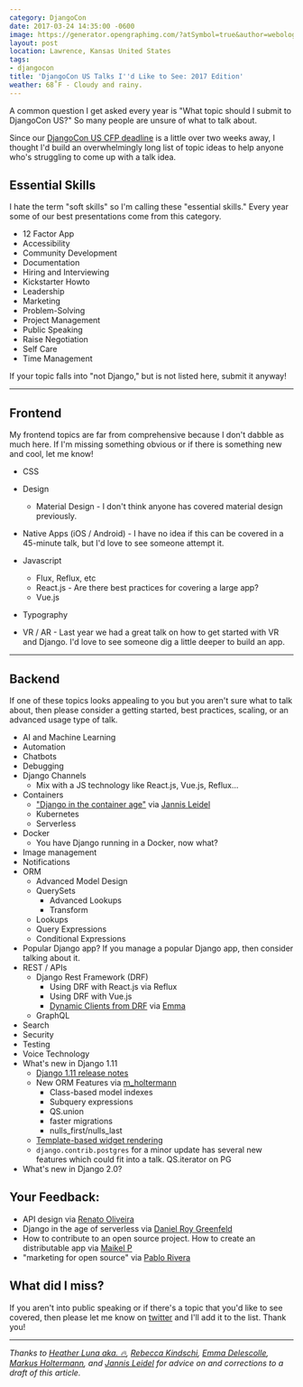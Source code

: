 ```yaml
---
category: DjangoCon
date: 2017-03-24 14:35:00 -0600
image: https://generator.opengraphimg.com/?atSymbol=true&author=webology&authorSize=text-2xl&style=modern&tags=djangocon&title=DjangoCon+US+Talks+I%27d+Like+to+See%3A+2017+Edition
layout: post
location: Lawrence, Kansas United States
tags:
- djangocon
title: 'DjangoCon US Talks I''d Like to See: 2017 Edition'
weather: 68˚F - Cloudy and rainy.
---
```


A common question I get asked every year is "What topic should I submit to DjangoCon US?" So many people are unsure of what to talk about.

Since our [DjangoCon US CFP deadline](https://www.papercall.io/djangocon-us-2017) is a little over two weeks away, I thought I'd build an overwhelmingly long list of topic ideas to help anyone who's struggling to come up with a talk idea.

## Essential Skills

I hate the term "soft skills" so I'm calling these "essential skills." Every year some of our best presentations come from this category.

- 12 Factor App
- Accessibility
- Community Development
- Documentation
- Hiring and Interviewing
- Kickstarter Howto
- Leadership
- Marketing
- Problem-Solving
- Project Management
- Public Speaking
- Raise Negotiation
- Self Care
- Time Management

If your topic falls into "not Django," but is not listed here, submit it anyway!

---

## Frontend

My frontend topics are far from comprehensive because I don't dabble as much here. If I'm missing something obvious or if there is something new and cool, let me know!

- CSS

- Design
    - Material Design - I don't think anyone has covered material design previously.

- Native Apps (iOS / Android) - I have no idea if this can be covered in a 45-minute talk, but I'd love to see someone attempt it.

- Javascript
    - Flux, Reflux, etc
    - React.js - Are there best practices for covering a large app?
    - Vue.js

- Typography

- VR / AR - Last year we had a great talk on how to get started with VR and Django. I'd love to see someone dig a little deeper to build an app.

---

## Backend

If one of these topics looks appealing to you but you aren't sure what to talk about, then please consider a getting started, best practices, scaling, or an advanced usage type of talk.

- AI and Machine Learning
- Automation
- Chatbots
- Debugging
- Django Channels
    + Mix with a JS technology like React.js, Vue.js, Reflux...
- Containers
    + ["Django in the container age"](https://twitter.com/jezdez/status/833757607806529540) via [Jannis Leidel](https://twitter.com/jezdez)
    + Kubernetes
    + Serverless
- Docker
    + You have Django running in a Docker, now what?
- Image management
- Notifications
- ORM
    + Advanced Model Design
    + QuerySets
        * Advanced Lookups
        * Transform
    + Lookups
    + Query Expressions
    + Conditional Expressions
- Popular Django app? If you manage a popular Django app, then consider talking about it.
- REST / APIs
    + Django Rest Framework (DRF)
        * Using DRF with React.js via Reflux
        * Using DRF with Vue.js
        * [Dynamic Clients from DRF](https://twitter.com/EmmaDelescolle/status/833759409050378242) via [Emma](https://twitter.com/EmmaDelescolle)
    - GraphQL
- Search
- Security
- Testing
- Voice Technology
- What's new in Django 1.11
    - [Django 1.11 release notes](https://docs.djangoproject.com/en/dev/releases/1.11/)
    - New ORM Features via [m_holtermann](https://twitter.com/m_holtermann/status/837808836450873344)
        - Class-based model indexes
        - Subquery expressions
        - QS.union
        - faster migrations
        - nulls_first/nulls_last
    - [Template-based widget rendering](https://github.com/django/django/pull/6498)
    - `django.contrib.postgres` for a minor update has several new features which could fit into a talk. QS.iterator on PG
- What's new in Django 2.0?

## Your Feedback:

- API design via [Renato Oliveira](https://twitter.com/_renatoOliveira/status/845372189662724096)
- Django in the age of serverless via [Daniel Roy Greenfeld](https://twitter.com/pydanny/status/845385783171211264)
- How to contribute to an open source project. How to create an distributable app via [Maikel P](https://twitter.com/maikelpac/status/847911677433712641)
- "marketing for open source" via [Pablo Rivera](https://twitter.com/pryelluw/status/847906105049182208)

## What did I miss?

If you aren't into public speaking or if there's a topic that you'd like to see covered, then please let me know on [twitter](https://twitter.com/webology) and I'll add it to the list. Thank you!

----

*Thanks to [Heather Luna aka. :fire:](https://twitter.com/h34th3r329), [Rebecca Kindschi](https://twitter.com/rebeccakindschi), [Emma Delescolle](https://twitter.com/EmmaDelescolle), [Markus Holtermann](https://twitter.com/m_holtermann), and [Jannis Leidel](https://twitter.com/jezdez) for advice on and corrections to a draft of this article.*